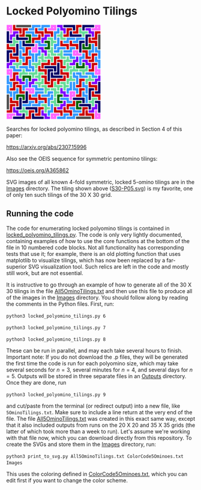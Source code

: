 # Locked Polyomino Tilings

<img src="https://github.com/jtuckerfoltz/LockedPolyominoTilings/blob/main/Images/S30-P05.svg" width=50% height=50%>

Searches for locked polyomino tilings, as described in Section 4 of this paper:

https://arxiv.org/abs/2307.15996

Also see the OEIS sequence for symmetric pentomino tilings:

https://oeis.org/A365862

SVG images of all known 4-fold symmetric, locked 5-omino tilings are in the [Images](https://github.com/jtuckerfoltz/LockedPolyominoTilings/tree/main/Images) directory. The tiling shown above ([S30-P05.svg](https://github.com/jtuckerfoltz/LockedPolyominoTilings/blob/main/Images/S30-P05.svg)) is my favorite, one of only ten such tilings of the 30 X 30 grid.

## Running the code

The code for enumerating locked polyomino tilings is contained in [locked_polyomino_tilings.py](https://github.com/jtuckerfoltz/LockedPolyominoTilings/tree/main/locked_polyomino_tilings.py). The code is only very lightly documented, containing examples of how to use the core functions at the bottom of the file in 10 numbered code blocks. Not all functionality has corresponding tests that use it; for example, there is an old plotting function that uses matplotlib to visualize tilings, which has now been replaced by a far-superior SVG visualization tool. Such relics are left in the code and mostly still work, but are not essential.

It is instructive to go through an example of how to generate all of the 30 X 30 tilings in the file [All5OminoTilings.txt](https://github.com/jtuckerfoltz/LockedPolyominoTilings/tree/main/All5OminoTilings.txt) and then use this file to produce all of the images in the [Images](https://github.com/jtuckerfoltz/LockedPolyominoTilings/tree/main/Images) directory. You should follow along by reading the comments in the Python files. First, run:

``python3 locked_polyomino_tilings.py 6``

``python3 locked_polyomino_tilings.py 7``

``python3 locked_polyomino_tilings.py 8``

These can be run in parallel, and may each take several hours to finish. Important note: If you do not download the .p files, they will be generated the first time the code is run for each polyomino size, which may take several seconds for $n = 3$, several minutes for $n = 4$, and several days for $n = 5$. Outputs will be stored in three separate files in an [Outputs](https://github.com/jtuckerfoltz/LockedPolyominoTilings/tree/main/Outputs) directory. Once they are done, run

``python3 locked_polyomino_tilings.py 9``

and cut/paste from the terminal (or redirect output) into a new file, like ``5OminoTilings.txt``. Make sure to include a line return at the very end of the file. The file [All5OminoTilings.txt](https://github.com/jtuckerfoltz/LockedPolyominoTilings/tree/main/All5OminoTilings.txt) was created in this exact same way, except that it also included outputs from runs on the 20 X 20 and 35 X 35 grids (the latter of which took more than a week to run). Let's assume we're working with that file now, which you can download directly from this repository. To create the SVGs and store them in the [Images](https://github.com/jtuckerfoltz/LockedPolyominoTilings/tree/main/Images) directory, run:

``python3 print_to_svg.py All5OminoTilings.txt ColorCode5Ominoes.txt Images``

This uses the coloring defined in [ColorCode5Ominoes.txt](https://github.com/jtuckerfoltz/LockedPolyominoTilings/tree/main/ColorCode5Ominoes.txt), which you can edit first if you want to change the color scheme.
